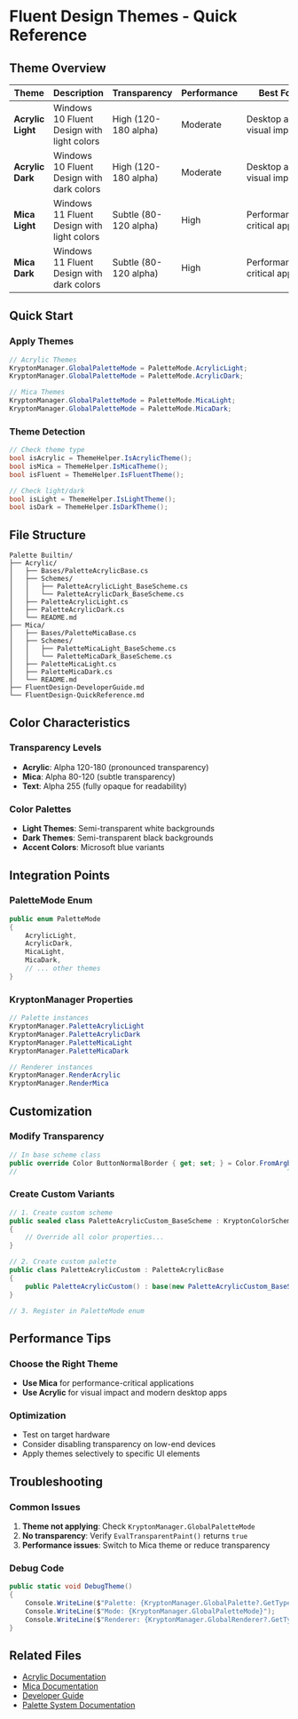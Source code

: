 # Fluent Design Themes - Quick Reference

## Theme Overview

| Theme | Description | Transparency | Performance | Best For |
|-------|-------------|--------------|-------------|----------|
| **Acrylic Light** | Windows 10 Fluent Design with light colors | High (120-180 alpha) | Moderate | Desktop apps, visual impact |
| **Acrylic Dark** | Windows 10 Fluent Design with dark colors | High (120-180 alpha) | Moderate | Desktop apps, visual impact |
| **Mica Light** | Windows 11 Fluent Design with light colors | Subtle (80-120 alpha) | High | Performance-critical apps |
| **Mica Dark** | Windows 11 Fluent Design with dark colors | Subtle (80-120 alpha) | High | Performance-critical apps |

## Quick Start

### Apply Themes
```csharp
// Acrylic Themes
KryptonManager.GlobalPaletteMode = PaletteMode.AcrylicLight;
KryptonManager.GlobalPaletteMode = PaletteMode.AcrylicDark;

// Mica Themes
KryptonManager.GlobalPaletteMode = PaletteMode.MicaLight;
KryptonManager.GlobalPaletteMode = PaletteMode.MicaDark;
```

### Theme Detection
```csharp
// Check theme type
bool isAcrylic = ThemeHelper.IsAcrylicTheme();
bool isMica = ThemeHelper.IsMicaTheme();
bool isFluent = ThemeHelper.IsFluentTheme();

// Check light/dark
bool isLight = ThemeHelper.IsLightTheme();
bool isDark = ThemeHelper.IsDarkTheme();
```

## File Structure

```
Palette Builtin/
├── Acrylic/
│   ├── Bases/PaletteAcrylicBase.cs
│   ├── Schemes/
│   │   ├── PaletteAcrylicLight_BaseScheme.cs
│   │   └── PaletteAcrylicDark_BaseScheme.cs
│   ├── PaletteAcrylicLight.cs
│   ├── PaletteAcrylicDark.cs
│   └── README.md
├── Mica/
│   ├── Bases/PaletteMicaBase.cs
│   ├── Schemes/
│   │   ├── PaletteMicaLight_BaseScheme.cs
│   │   └── PaletteMicaDark_BaseScheme.cs
│   ├── PaletteMicaLight.cs
│   ├── PaletteMicaDark.cs
│   └── README.md
├── FluentDesign-DeveloperGuide.md
└── FluentDesign-QuickReference.md
```

## Color Characteristics

### Transparency Levels
- **Acrylic**: Alpha 120-180 (pronounced transparency)
- **Mica**: Alpha 80-120 (subtle transparency)
- **Text**: Alpha 255 (fully opaque for readability)

### Color Palettes
- **Light Themes**: Semi-transparent white backgrounds
- **Dark Themes**: Semi-transparent black backgrounds
- **Accent Colors**: Microsoft blue variants

## Integration Points

### PaletteMode Enum
```csharp
public enum PaletteMode
{
    AcrylicLight,
    AcrylicDark,
    MicaLight,
    MicaDark,
    // ... other themes
}
```

### KryptonManager Properties
```csharp
// Palette instances
KryptonManager.PaletteAcrylicLight
KryptonManager.PaletteAcrylicDark
KryptonManager.PaletteMicaLight
KryptonManager.PaletteMicaDark

// Renderer instances
KryptonManager.RenderAcrylic
KryptonManager.RenderMica
```

## Customization

### Modify Transparency
```csharp
// In base scheme class
public override Color ButtonNormalBorder { get; set; } = Color.FromArgb(150, 220, 220, 220);
//                                                                    ^^^ Alpha value (0-255)
```

### Create Custom Variants
```csharp
// 1. Create custom scheme
public sealed class PaletteAcrylicCustom_BaseScheme : KryptonColorSchemeBase
{
    // Override all color properties...
}

// 2. Create custom palette
public class PaletteAcrylicCustom : PaletteAcrylicBase
{
    public PaletteAcrylicCustom() : base(new PaletteAcrylicCustom_BaseScheme()) { }
}

// 3. Register in PaletteMode enum
```

## Performance Tips

### Choose the Right Theme
- **Use Mica** for performance-critical applications
- **Use Acrylic** for visual impact and modern desktop apps

### Optimization
- Test on target hardware
- Consider disabling transparency on low-end devices
- Apply themes selectively to specific UI elements

## Troubleshooting

### Common Issues
1. **Theme not applying**: Check `KryptonManager.GlobalPaletteMode`
2. **No transparency**: Verify `EvalTransparentPaint()` returns `true`
3. **Performance issues**: Switch to Mica theme or reduce transparency

### Debug Code
```csharp
public static void DebugTheme()
{
    Console.WriteLine($"Palette: {KryptonManager.GlobalPalette?.GetType().Name}");
    Console.WriteLine($"Mode: {KryptonManager.GlobalPaletteMode}");
    Console.WriteLine($"Renderer: {KryptonManager.GlobalRenderer?.GetType().Name}");
}
```

## Related Files
- [Acrylic Documentation](./Acrylic/README.md)
- [Mica Documentation](./Mica/README.md)
- [Developer Guide](./FluentDesign-DeveloperGuide.md)
- [Palette System Documentation](../../Documents/palette-mechanics-intro.md)
